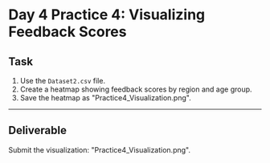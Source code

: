 # Day 4 Practice 4: Visualizing Feedback Scores

## Task
1. Use the `Dataset2.csv` file.
2. Create a heatmap showing feedback scores by region and age group.
3. Save the heatmap as "Practice4_Visualization.png".

---

## Deliverable
Submit the visualization: "Practice4_Visualization.png".